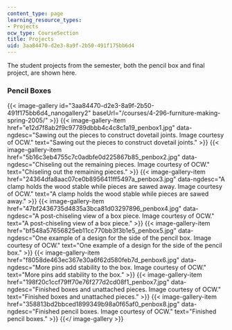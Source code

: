 ```yaml
---
content_type: page
learning_resource_types:
- Projects
ocw_type: CourseSection
title: Projects
uid: 3aa84470-d2e3-8a9f-2b50-491f175bb6d4
---
```


The student projects from the semester, both the pencil box and final project, are shown here.

### Pencil Boxes
{{< image-gallery id="3aa84470-d2e3-8a9f-2b50-491f175bb6d4_nanogallery2" baseUrl="/courses/4-296-furniture-making-spring-2005/" >}}
{{< image-gallery-item href="e12d7f8ab2f9c97789dbbb4c4c8c1a19_penbox1.jpg" data-ngdesc="Sawing out the pieces to construct dovetail joints. Image courtesy of OCW." text="Sawing out the pieces to construct dovetail joints." >}}
{{< image-gallery-item href="5b16c3eb4755c7c0adbfe0d225867b85_penbox2.jpg" data-ngdesc="Chiseling out the remaining pieces. Image courtesy of OCW." text="Chiseling out the remaining pieces." >}}
{{< image-gallery-item href="24364dfa8aac07ce0b8956411ff5497a_penbox3.jpg" data-ngdesc="A clamp holds the wood stable while pieces are sawed away. Image courtesy of OCW." text="A clamp holds the wood stable while pieces are sawed away." >}}
{{< image-gallery-item href="47bf2436735d4835a3bca81d03297896_penbox4.jpg" data-ngdesc="A post-chiseling view of a box piece. Image courtesy of OCW." text="A post-chiseling view of a box piece." >}}
{{< image-gallery-item href="bf548a57656825eb11cc770bb3f3b1e5_penbox5.jpg" data-ngdesc="One example of a design for the side of the pencil box. Image courtesy of OCW." text="One example of a design for the side of the pencil box." >}}
{{< image-gallery-item href="f8058de463ec367e30a6f62d580feb7d_penbox6.jpg" data-ngdesc="More pins add stability to the box. Image courtesy of OCW." text="More pins add stability to the box." >}}
{{< image-gallery-item href="198f20c1ccf79ff70e76f277d2cd08f1_penbox7.jpg" data-ngdesc="Finished boxes and unattached pieces. Image courtesy of OCW." text="Finished boxes and unattached pieces." >}}
{{< image-gallery-item href="358813bd2bbced1899349b98a0f65af0_penbox8.jpg" data-ngdesc="Finished pencil boxes. Image courtesy of OCW." text="Finished pencil boxes." >}}
{{</ image-gallery >}}